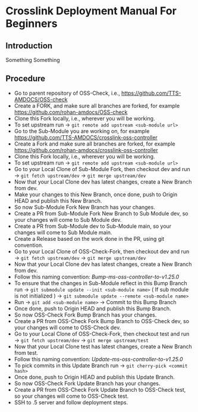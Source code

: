 # Crosslink Deployment Manual For Beginners

## Introduction

Something Something

## Procedure

- Go to parent repository of OSS-Check, i.e., https://github.com/TTS-AMDOCS/OSS-check
- Create a FORK, and make sure all branches are forked, for example https://github.com/rohan-amdocs/OSS-check
- Clone this Fork locally, i.e., wherever you will be working.
- To set upstream run -> `git remote add upstream <sub-module url>` 
- Go to the Sub-Module you are working on, for example https://github.com/TTS-AMDOCS/crosslink-oss-controller
- Create a Fork and make sure all branches are forked, for example https://github.com/rohan-amdocs/crosslink-oss-controller
- Clone this Fork locally, i.e., wherever you will be working.
- To set upstream run -> `git remote add upstream <sub-module url>` 
- Go to your Local Clone of Sub-Module Fork, then checkout dev and run -> `git fetch upstream/dev` -> `git merge upstream/dev`
- Now that your Local Clone dev has latest changes, create a New Branch from dev. 
- Make your changes to this New Branch, once done, push to Origin HEAD and publish this New Branch.
- So now Sub-Module Fork New Branch has your changes.
- Create a PR from Sub-Module Fork New Branch to Sub Module dev, so your changes will come to Sub Module dev.
- Create a PR from Sub-Module dev to Sub-Module main, so your changes will come to Sub Module main.
- Create a Release based on the work done in the PR, using git convention.
- Go to your Local Clone of OSS-Check-Fork, then checkout dev and run -> `git fetch upstream/dev` -> `git merge upstream/dev`
- Now that your Local Clone dev has latest changes, create a New Branch from dev.
- Follow this naming convention: *Bump-ms-oss-controller-to-v1.25.0*
- To ensure that the changes in Sub-Module reflect in this Bump Branch run -> `git submodule update --init <sub-module name>` ( If sub module is not initialized ) -> `git submodule update --remote <sub-module name>`
- Run -> `git add <sub-module name>` -> Commit to this Bump Branch
- Once done, push to Origin HEAD and publish this Bump Branch.
- So now OSS-Check Fork Bump Branch has your changes.
- Create a PR from OSS-Check Fork Bump Branch to OSS-Check dev, so your changes will come to OSS-Check dev.
- Go to your Local Clone of OSS-Check-Fork, then checkout test and run -> `git fetch upstream/dev` -> `git merge upstream/test`
- Now that your Local Clone test has latest changes, create a New Branch from test.
- Follow this naming convention: *Update-ms-oss-controller-to-v1.25.0*
- To pick commits in this Update Branch run -> `git cherry-pick <commit hash>`
- Once done, push to Origin HEAD and publish this Update Branch.
- So now OSS-Check Fork Update Branch has your changes.
- Create a PR from OSS-Check Fork Update Branch to OSS-Check test, so your changes will come to OSS-Check test.
- SSH to .5 server and follow deployment steps.

